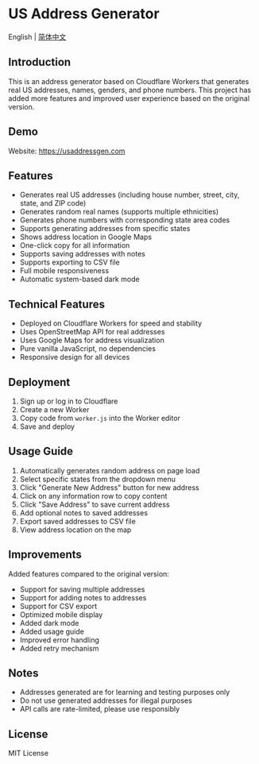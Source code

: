 # US Address Generator

English | [简体中文](./README.md)

## Introduction
This is an address generator based on Cloudflare Workers that generates real US addresses, names, genders, and phone numbers. This project has added more features and improved user experience based on the original version.

## Demo
Website:
https://usaddressgen.com


## Features
- Generates real US addresses (including house number, street, city, state, and ZIP code)
- Generates random real names (supports multiple ethnicities)
- Generates phone numbers with corresponding state area codes
- Supports generating addresses from specific states
- Shows address location in Google Maps
- One-click copy for all information
- Supports saving addresses with notes
- Supports exporting to CSV file
- Full mobile responsiveness
- Automatic system-based dark mode

## Technical Features
- Deployed on Cloudflare Workers for speed and stability
- Uses OpenStreetMap API for real addresses
- Uses Google Maps for address visualization
- Pure vanilla JavaScript, no dependencies
- Responsive design for all devices

## Deployment
1. Sign up or log in to Cloudflare
2. Create a new Worker
3. Copy code from `worker.js` into the Worker editor
4. Save and deploy

## Usage Guide
1. Automatically generates random address on page load
2. Select specific states from the dropdown menu
3. Click "Generate New Address" button for new address
4. Click on any information row to copy content
5. Click "Save Address" to save current address
6. Add optional notes to saved addresses
7. Export saved addresses to CSV file
8. View address location on the map

## Improvements
Added features compared to the original version:
- Support for saving multiple addresses
- Support for adding notes to addresses
- Support for CSV export
- Optimized mobile display
- Added dark mode
- Added usage guide
- Improved error handling
- Added retry mechanism

## Notes
- Addresses generated are for learning and testing purposes only
- Do not use generated addresses for illegal purposes
- API calls are rate-limited, please use responsibly

## License
MIT License
